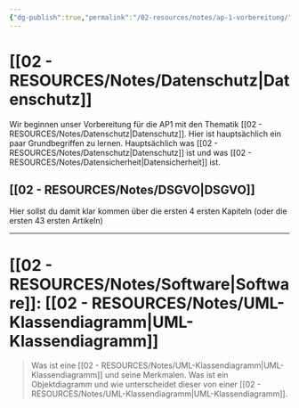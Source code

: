 ```yaml
---
{"dg-publish":true,"permalink":"/02-resources/notes/ap-1-vorbereitung/","tags":["GFN/prüfungsrelevant/AP1/vorbereitung"],"noteIcon":"","updated":"2025-03-03T19:44:35.354+01:00"}
---
```


# [[02 - RESOURCES/Notes/Datenschutz\|Datenschutz]] 
Wir beginnen unser Vorbereitung für die AP1 mit den Thematik [[02 - RESOURCES/Notes/Datenschutz\|Datenschutz]].
Hier ist hauptsächlich ein paar Grundbegriffen zu lernen. Hauptsächlich was [[02 - RESOURCES/Notes/Datenschutz\|Datenschutz]] ist und was [[02 - RESOURCES/Notes/Datensicherheit\|Datensicherheit]] ist.

## [[02 - RESOURCES/Notes/DSGVO\|DSGVO]]
Hier sollst du damit klar kommen über die ersten 4 ersten Kapiteln (oder die ersten 43 ersten Artikeln)


---
# [[02 - RESOURCES/Notes/Software\|Software]]: [[02 - RESOURCES/Notes/UML-Klassendiagramm\|UML-Klassendiagramm]]
> Was ist eine [[02 - RESOURCES/Notes/UML-Klassendiagramm\|UML-Klassendiagramm]] und seine Merkmalen. Was ist ein Objektdiagramm und wie unterscheidet dieser von einer [[02 - RESOURCES/Notes/UML-Klassendiagramm\|UML-Klassendiagramm]].


